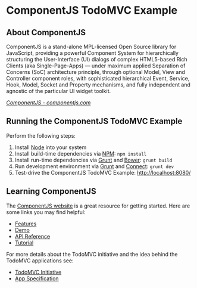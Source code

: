 
# ComponentJS TodoMVC Example

## About ComponentJS

ComponentJS is a stand-alone MPL-licensed Open Source library for
JavaScript, providing a powerful Component System for hierarchically
structuring the User-Interface (UI) dialogs of complex HTML5-based Rich
Clients (aka Single-Page-Apps) — under maximum applied Separation
of Concerns (SoC) architecture principle, through optional Model,
View and Controller component roles, with sophisticated hierarchical
Event, Service, Hook, Model, Socket and Property mechanisms, and fully
independent and agnostic of the particular UI widget toolkit.

_[ComponentJS - componentjs.com](http://componentjs.com)_

## Running the ComponentJS TodoMVC Example

Perform the following steps:

1. Install [Node](http://nodejs.org/) into your system
2. Install build-time dependencies via [NPM](http://npmjs.org/): `npm install`
3. Install run-time dependencies via [Grunt](http://gruntjs.com/) and [Bower](http://bower.io/): `grunt build`
3. Run development environment via [Grunt](http://gruntjs.com/) and [Connect](http://www.senchalabs.org/connect/): `grunt dev`
4. Test-drive the ComponentJS TodoMVC Example: [http://localhost:8080/](http://localhost:8080/)

## Learning ComponentJS

The [ComponentJS website](http://componentjs.com) is a great resource for getting started.
Here are some links you may find helpful:

* [Features](http://componentjs.com/features.html)
* [Demo](http://componentjs.com/demo.html)
* [API Reference](http://componentjs.com/api/api.screen.html)
* [Tutorial](http://componentjs.com/tutorial.html)

For more details about the TodoMVC initiative and the idea behind the TodoMVC applications see:

* [TodoMVC Initiative](https://todomvc.com/)
* [App Specification](https://github.com/tastejs/todomvc/blob/gh-pages/app-spec.md)

